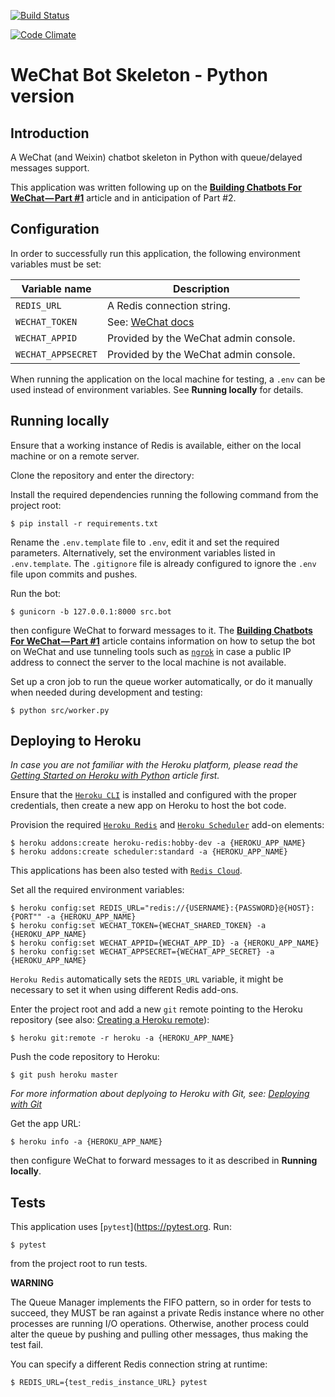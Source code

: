 [![Build Status](https://travis-ci.org/edonosotti/wechat-bot-skeleton-python.svg?branch=master)](https://travis-ci.org/edonosotti/wechat-bot-skeleton-python)

[![Code Climate](https://codeclimate.com/github/edonosotti/wechat-bot-skeleton-python/badges/gpa.svg)](https://codeclimate.com/github/edonosotti/wechat-bot-skeleton-python)

# WeChat Bot Skeleton - Python version

## Introduction

A WeChat (and Weixin) chatbot skeleton in Python with queue/delayed messages support.

This application was written following up on the [**Building Chatbots For WeChat — Part #1**](https://chatbotsmagazine.com/building-chatbots-for-wechat-part-1-dba8f160349) article and in anticipation of Part #2.

## Configuration

In order to successfully run this application, the following environment variables must be set:

| Variable name      | Description                                                                      |
|--------------------|----------------------------------------------------------------------------------|
| `REDIS_URL`        | A Redis connection string.                                                       |
| `WECHAT_TOKEN`     | See: [WeChat docs](http://admin.wechat.com/wiki/index.php?title=Getting_Started) |
| `WECHAT_APPID`     | Provided by the WeChat admin console.                                            |
| `WECHAT_APPSECRET` | Provided by the WeChat admin console.                                            |

When running the application on the local machine for testing, a `.env` can be used instead of environment variables. See **Running locally** for details.

## Running locally

Ensure that a working instance of Redis is available, either on the local machine or on a remote server.

Clone the repository and enter the directory:

Install the required dependencies running the following command from the project root:

```
$ pip install -r requirements.txt
```

Rename the `.env.template` file to `.env`, edit it and set the required parameters.
Alternatively, set the environment variables listed in `.env.template`.
The `.gitignore` file is already configured to ignore the `.env` file upon commits and pushes.

Run the bot:

```
$ gunicorn -b 127.0.0.1:8000 src.bot
```

then configure WeChat to forward messages to it. The [**Building Chatbots For WeChat — Part #1**](https://chatbotsmagazine.com/building-chatbots-for-wechat-part-1-dba8f160349) article contains information on how to setup the bot on WeChat and use tunneling tools such as [`ngrok`](https://ngrok.com) in case a public IP address to connect the server to the local machine is not available.

Set up a cron job to run the queue worker automatically, or do it manually when needed during development and testing:

```
$ python src/worker.py
```

## Deploying to Heroku

*In case you are not familiar with the Heroku platform, please read the [Getting Started on Heroku with Python](https://devcenter.heroku.com/articles/getting-started-with-python) article first.*

Ensure that the [`Heroku CLI`](https://devcenter.heroku.com/articles/heroku-cli) is installed and configured with the proper credentials, then create a new app on Heroku to host the bot code.

Provision the required [`Heroku Redis`](https://elements.heroku.com/addons/heroku-redis) and [`Heroku Scheduler`](https://elements.heroku.com/addons/scheduler) add-on elements:

```
$ heroku addons:create heroku-redis:hobby-dev -a {HEROKU_APP_NAME}
$ heroku addons:create scheduler:standard -a {HEROKU_APP_NAME}
```

This applications has been also tested with [`Redis Cloud`](https://elements.heroku.com/addons/rediscloud).

Set all the required environment variables:

```
$ heroku config:set REDIS_URL="redis://{USERNAME}:{PASSWORD}@{HOST}:{PORT"" -a {HEROKU_APP_NAME}
$ heroku config:set WECHAT_TOKEN={WECHAT_SHARED_TOKEN} -a {HEROKU_APP_NAME}
$ heroku config:set WECHAT_APPID={WECHAT_APP_ID} -a {HEROKU_APP_NAME}
$ heroku config:set WECHAT_APPSECRET={WECHAT_APP_SECRET} -a {HEROKU_APP_NAME}
```

`Heroku Redis` automatically sets the `REDIS_URL` variable, it might be necessary to set it when using different Redis add-ons.

Enter the project root and add a new `git` remote pointing to the Heroku repository (see also: [Creating a Heroku remote](https://devcenter.heroku.com/articles/git#creating-a-heroku-remote)):

```
$ heroku git:remote -r heroku -a {HEROKU_APP_NAME}
```

Push the code repository to Heroku:

```
$ git push heroku master
```

*For more information about deplyoing to Heroku with Git, see: [Deploying with Git](https://devcenter.heroku.com/articles/git)*

Get the app URL:

```
$ heroku info -a {HEROKU_APP_NAME}
```

then configure WeChat to forward messages to it as described in **Running locally**.

## Tests

This application uses [`pytest`](https://pytest.org. Run:

```
$ pytest
```

from the project root to run tests.

**WARNING**

The Queue Manager implements the FIFO pattern, so in order for tests to succeed, they MUST be ran against a private Redis instance where no other processes are running I/O operations. Otherwise, another process could alter the queue by pushing and pulling other messages, thus making the test fail.

You can specify a different Redis connection string at runtime:

```
$ REDIS_URL={test_redis_instance_URL} pytest
```

